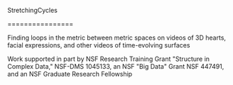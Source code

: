 StretchingCycles

================

Finding loops in the metric between metric spaces on videos of 3D hearts, facial expressions, and other videos of time-evolving surfaces

Work supported in part by NSF Research Training Grant "Structure in Complex Data," NSF-DMS 1045133, an NSF "Big Data" Grant NSF 447491, and an NSF Graduate Research Fellowship

